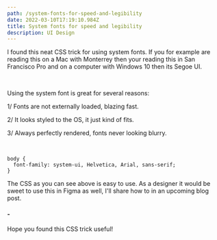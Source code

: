 ```yaml
---
path: /system-fonts-for-speed-and-legibility
date: 2022-03-10T17:19:10.984Z
title: System fonts for speed and legibility
description: UI Design
---
```

I found this neat CSS trick for using system fonts. If you for example are reading this on a Mac with Monterrey then your reading this in San Francisco Pro and on a computer with Windows 10 then its Segoe UI.

<br />

Using the system font is great for several reasons:

1/ Fonts are not externally loaded, blazing fast.

2/ It looks styled to the OS, it just kind of fits.

3/ Always perfectly rendered, fonts never looking blurry.

<br />

```
body {
  font-family: system-ui, Helvetica, Arial, sans-serif;
}
```

The CSS as you can see above is easy to use. As a designer it would be sweet to use this in Figma as well, I'll share how to in an upcoming blog post. 

#### \-

Hope you found this CSS trick useful!